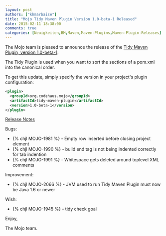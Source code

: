 ```yaml
---
layout: post
authors: ["khmarbaise"]
title: "Mojo Tidy Maven Plugin Version 1.0-beta-1 Released"
date: 2015-02-11 18:38:00
comments: true
categories: [Neuigkeiten,BM,Maven,Maven-Plugins,Maven-Plugin-Releases]
---
```

The Mojo team is pleased to announce the release of the 
[Tidy Maven Plugin, version 1.0-beta-1](http://mojo.codehaus.org/tidy-maven-plugin/).

The Tidy Plugin is used when you want to sort the sections of a
pom.xml into the canonical order.


To get this update, simply specify the version in your project's
plugin configuration:

``` xml
<plugin>
  <groupId>org.codehaus.mojo</groupId>
  <artifactId>tidy-maven-plugin</artifactId>
  <version>1.0-beta-1</version>
</plugin>
```
<!-- more -->

[Release Notes](http://jira.codehaus.org/secure/ReleaseNote.jspa?projectId=11062&version=19322)

Bugs:

 * {% chjl MOJO-1981 %} - Empty row inserted before closing project element
 * {% chjl MOJO-1990 %} - build end tag is not being indented correctly for tab indention
 * {% chjl MOJO-1991 %} - Whitespace gets deleted around toplevel XML comments

Improvement:

 * {% chjl MOJO-2066 %} - JVM used to run Tidy Maven Plugin must now be Java 1.6 or newer

Wish:

 * {% chjl MOJO-1945 %} - tidy check goal


Enjoy,

The Mojo team.

